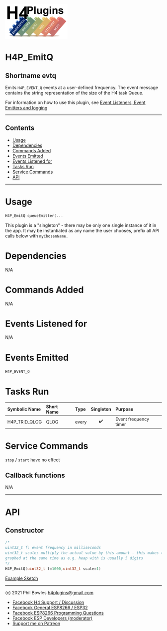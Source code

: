 ![H4P Logo](/assets/DiagLogo.jpg)

# H4P_EmitQ

## Shortname evtq

Emits `H4P_EVENT_Q` events at a user-defined frequency. The event message contains the string representation of the size of the H4 task Queue.

For information on how to use this plugin, see [Event Listeners, Event Emitters and logging](events.md)

---

## Contents

* [Usage](#usage)
* [Dependencies](#dependencies)
* [Commands Added](#commands-added)
* [Events Emitted](#s-emitted)
* [Events Listened for](#s-listened-for)
* [Tasks Run](#tasks-run)
* [Service Commands](#service-commands)
* [API](#api)

---
# Usage

```cpp
H4P_EmitQ queueEmitter(...
```

This plugin is a "singleton" - there may be only one single instance of it in the app. 
It may be instantiated as any name the user chooses, prefix all API calls below with `myChosenName.`

# Dependencies

N/A

# Commands Added

N/A

# Events Listened for

N/A

# Events Emitted

`H4P_EVENT_Q`

# Tasks Run

| Symbolic Name | Short Name | Type | Singleton | Purpose |
| :----------   | :--- | :--- | :-------: | :---    |
|H4P_TRID_QLOG|QLOG|every|:heavy_check_mark:|Event frequency timer|

# Service Commands

`stop` / `start` have no effect

## Callback functions

N/A

---

# API

## Constructor

```cpp
/*
uint32_t f; event frequency in milliseconds
uint32_t scale; multiply the actual value by this amount - this makes the grpah trace much more visible if
graphed at the same time as e.g. heap with is usually 5 digits
*/
H4P_EmitQ(uint32_t f=1000,uint32_t scale=1)
```

[Example Sketch](../examples/LOGGING/EmittersListeners/EmittersListeners.ino)

---

(c) 2021 Phil Bowles h4plugins@gmail.com

* [Facebook H4  Support / Discussion](https://www.facebook.com/groups/444344099599131/)
* [Facebook General ESP8266 / ESP32](https://www.facebook.com/groups/2125820374390340/)
* [Facebook ESP8266 Programming Questions](https://www.facebook.com/groups/esp8266questions/)
* [Facebook ESP Developers (moderator)](https://www.facebook.com/groups/ESP8266/)
* [Support me on Patreon](https://patreon.com/esparto)
